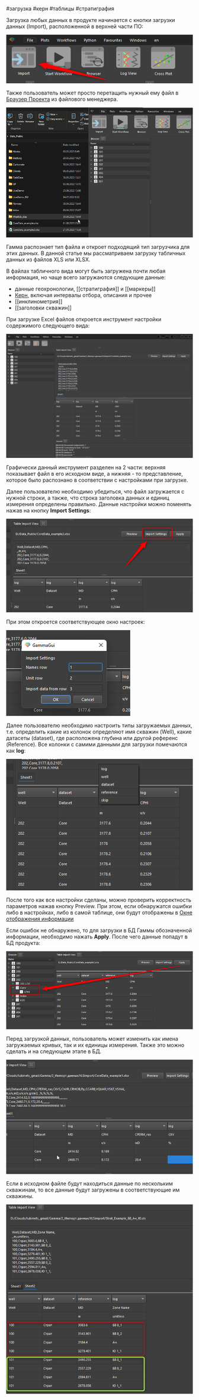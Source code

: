 #загрузка #керн #таблицы #стратиграфия


Загрузка любых данных в продукте начинается с кнопки загрузки данных (Import), расположенной в верхней части ПО:

![](ЗагрузкаТабличныхДанных_img/2023-08-11_08h50_18.png)

Также пользователь может просто перетащить нужный ему файл в [Браузер Проекта](../Интерфейс/Браузер%20Проекта.md) из файлового менеджера.

![](ЗагрузкаТабличныхДанных_img/2023-08-11_08h54_58.gif)

Гамма распознает тип файла и откроет подходящий тип загрузчика для этих данных. В данной статье мы рассматриваем загрузку табличных данных из файлов XLS или XLSX.

В файлах табличного вида могут быть загружена почти любая информация, но чаще всего загружаются следующие данные:
+ данные геохронологии, [[стратиграфия]] и [[маркеры]]
+ [Керн](../Теория/Керн.md), включая интервалы отбора, описания и прочее
+ [[инклинометрия]]
+ [[заголовки скважин]]

При загрузке Excel файлов откроется инструмент настройки содержимого следующего вида:

![](ЗагрузкаТабличныхДанных_img/Pasted%20image%2020230811084832.png)

Графически данный инструмент разделен на 2 части: верхняя показывает файл в его исходном виде, а нижняя - то представление, которое было распознано в соответствии с настройками при загрузке.

Далее пользователю необходимо убедиться, что файл загружается с нужной строки, а также, что строка заголовка данных и единиц измерения определены правильно. Данные настройки можно поменять нажав на кнопку **Import Settings**:

![](ЗагрузкаТабличныхДанных_img/Pasted%20image%2020230811090119.png)

При этом откроется соответствующее окно настроек:

![](ЗагрузкаТабличныхДанных_img/2023-08-11_09h01_46.png)

Далее пользователю необходимо настроить типы загружаемых данных, т.е. определить какие из колонок определяют имя скважин (Well), какие датасеты (dataset), где расположена глубина или другой референс (Reference). Все колонки с самими данными для загрузки помечаются как **log**:

![](ЗагрузкаТабличныхДанных_img/2023-08-11_09h05_42.png)

После того как все настройки сделаны, можно проверить корректность параметров нажав кнопку Preview. При этом, если обнаружатся ошибки либо в настройках, либо в самой таблице, они будут отображены в [Окне отображения информации](../Интерфейс/Журнал.md)

Если ошибок не обнаружено, то для загрузки в БД Гаммы обозначенной информации, необходимо нажать **Apply**. После чего данные попадут в БД продукта:

![](ЗагрузкаТабличныхДанных_img/2023-08-11_09h09_39.png)

Перед загрузкой данных, пользователь может изменить как имена загружаемых кривых, так и их единицы измерения. Также это можно сделать и на следующем этапе в БД.

![](ЗагрузкаТабличныхДанных_img/2023-08-11_09h34_03.gif)

Если в исходном файле будут находиться данные по нескольким скважинам, то все данные будут загружены в соответствующие им скважины.

![](ЗагрузкаТабличныхДанных_img/2023-08-11_09h49_23.png)

